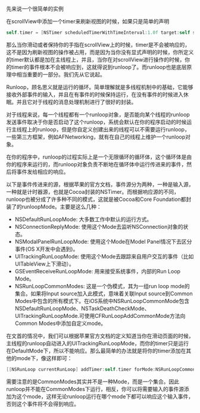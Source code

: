 先来说一个很简单的实例
在scrollView中添加一个timer来刷新视图的时候，如果只是简单的声明
```Objective-Cself.timer = [NSTimer scheduledTimerWithTimeInterval:1.0f target:self selector:@selector(timeUpdate:) userInfo:nil repeats:YES];
```
那么当你滑动或者保持你的手指在scrollView上的时候，timer是不会被响应的，这不是因为刷新视图的操作被占用，而是因为当你没有显式声明的时候，你所定义的timer默认都是加在主线程上，并且，当你在对scrollView进行操作的时候，你的timer的事件根本不会被响应到，这就得说到runloop了。而runloop也是底层原理中相当重要的一部分。我们先从它说起。Runloop，顾名思义就是运行的循环。简单理解就是多线程机制中的基础，它能够接收外部事件的输入，并且在有事件的时候保持运行，在没有事件的时候进入休眠。并且它对于线程的消息处理机制进行了很好的封装。
对于线程来说，每一个线程都有一个runloop对象，是否能向某个线程的runloop发送事件取决于你是否启动了这个runloop，系统会默认在你的程序启动的时候运行主线程上的runloop，但是你自定义创建出来的线程可以不需要运行runloop，一些第三方框架，例如AFNetworking，就有在自己的线程上维护一个runloop对象。
在你的程序中，runloop的过程实际上是一个无限循环的循环体，这个循环体是由你的程序来运行的，而runloop对象负责不断地在循环体中运行传进来的事件，然后将事件发给相应的响应。
以下是事件传进来的源，根据苹果的官方文档，事件源分为两种，一种是输入源，一种就是计时器源，也就是Cocoa封装的NSTimer。而根据响应源的不同，runloop也被分成了许多种不同的模式，这就是被Cocoa和Core Foundation都封装了的runloopMode。主要是这么几种：
* NSDefaultRunLoopMode: 大多数工作中默认的运行方式。* NSConnectionReplyMode: 使用这个Mode去监听NSConnection对象的状态。* NSModalPanelRunLoopMode: 使用这个Mode在Model Panel情况下去区分事件(OS X开发中会遇到)。* UITrackingRunLoopMode: 使用这个Mode去跟踪来自用户交互的事件（比如UITableView上下滑动）。* GSEventReceiveRunLoopMode: 用来接受系统事件，内部的Run Loop Mode。* NSRunLoopCommonModes: 这是一个伪模式，其为一组run loop mode的集合。如果将Input source加入此模式，意味着关联Input source到Common Modes中包含的所有模式下。在iOS系统中NSRunLoopCommonMode包含NSDefaultRunLoopMode、NSTaskDeathCheckMode、UITrackingRunLoopMode.可使用CFRunLoopAddCommonMode方法向Common Modes中添加自定义mode。
在文首的情况中，我们可以根据苹果官方文档的定义知道当你在滑动页面的时候，主线程的runloop自动进入的UITrackingRunLoopMode，而你的timer只是运行在DefaultMode下，所以不能响应。那么最简单的办法就是将你的timer添加在其他的mode下，像这样即可：
```Objective-C[[NSRunLoop currentRunLoop] addTimer:self.timer forMode:NSRunLoopCommonModes];
```
需要注意的是CommonModes其实并不是一种Mode，而是一个集合。因此runloop并不能在CommonModes下运行，相反，你可以将需要输入的事件源添加为这个mode，这样无论runloop运行在哪个mode下都可以响应这个输入事件，否则这个事件将不会得到响应。